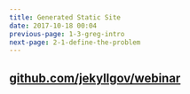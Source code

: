 ```yaml
---
title: Generated Static Site
date: 2017-10-18 00:04
previous-page: 1-3-greg-intro
next-page: 2-1-define-the-problem
---
```


## [github.com/jekyllgov/webinar](github.com/jekyllgov/webinar)
